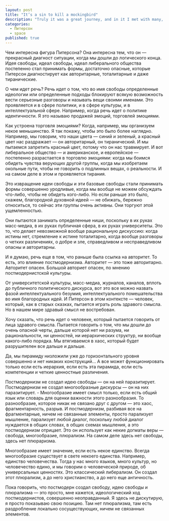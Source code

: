 ```yaml
---
layout: post
title: "It’s a sin to kill a mockingbird"
description: "Truly it was a great journey, and in it I met with many, whom to know was to love;"
categories:
  - Питерсон
  - space
published: true
---
```


Чем интересна фигура Питерсона? Она интересна тем, что он — прекрасный диагност ситуации, когда мы дошли до логического конца. Идея свободы, идеал свободы, идеал либерального общества постепенно стал принимать формы, достаточно опасные, которые Питерсон диагностирует как авторитарные, тоталитарные и даже тиранические.

О чем идет речь? Речь идет о том, что во имя свободы определенные идеологии или определенные подходы блокируют всякую возможность вести серьезные разговоры и называть вещи своими именами. Это проявляется и в сфере политики, и в сфере культуры, и в интеллектуальной сфере. Например, когда речь идет о политике идентичности. Я это называю продажей эмоций, торговлей эмоциями.

Как устроена торговля эмоциями? Когда, например, мы организуем некое меньшинство. Я так покажу, чтобы это было более наглядно. Например, мы говорим, что наши цвета — синий и зеленый, а красный цвет нас раздражает — он авторитарный, он тиранический. И мы пытаемся запретить красный цвет, потому что он нас травмирует. И вот либеральное общество — и американское, и европейское — постепенно разрастается в торговлю эмоциями: когда мы боимся обидеть чувства верующих другой группы, когда мы изобретаем окольные пути, чтобы не говорить о подлинных вещах, о реальности. И на самом деле в этом и проявляется тирания.

Это извращение идеи свободы и эти базовые свободы стали принимать формы совершенно уродливые, когда мы вообще не можем обсуждать что-либо, чтобы не обидеть кого-либо. Но если раньше это было, скажем, благородной духовной идеей — не обижать, бережно относиться, то сейчас эти группы очень активны. Они торгуют этой ущемленностью.

Они пытаются занимать определенные ниши, поскольку в их руках масс-медиа, в их руках публичная сфера, в их руках университеты. Это то, что делает невозможной вообще рациональную дискуссию: когда истины нет, стремление к истине тоталитарно, когда вообще разговоры о четких различениях, о добре и зле, справедливом и несправедливом опасны и авторитарны.

И я думаю, речь еще в том, что раньше была ссылка на авторитет. То есть, это влияние постмодернизма. Авторитет — это тоже авторитарно. Авторитет опасен. Большой авториет опасен, по мнению постмодернистской культуры.

От университетской культуры, масс-медиа, журналов, каналов, вплоть до публичного политического дискурса, вот это все можно назвать фазой интеллектуального безумия, интеллектуального помешательства во имя благородных идей. И Питерсон в этом контексте — человек, который, как в старых сказках, пытается играть роль здравого смысла. Но в нашем мире здравый смысл не востребован.

Хочу сказать, что речь идет о человеке, который пытается говорить от лица здравого смысла.  Пытается говорить о том, что мы дошли до очень опасной черты, дальше которой нет ни разума, ни рациональности, ни ценностей, ни иерархических структур, ни вообще какого-либо порядка. Мы втягиваемся в хаос, который будет разрушителен все дальше и дальше.

Да, мы пирамиду низложили уже до горизонтального уровня совершенно и нет никаких конструкций... А все может функционировать только если есть иерархия, если есть эта пирамида, если есть компетенции и четкие ценностные различения.

Постмодернизм не создал идею свободы — он на ней паразитирует. Постмодернизм не создал многообразные дискурсы — он на них паразитирует. - Многообразие имеет смысл только, если есть общий язык или словарь для оценки важности этого разнообразия. То разнообразие, которое никак не связано друг с другом — это хаос, фрагментарность, разрыв. И постмодернизм, разбивая все на фрагментарные, ничем не связанные элементы, просто парализует мышление, парализует любой диалог, поскольку любой диалог нуждается в общих словах, в общих схемах мышления, а это постмодернизм отрицает. Это он использует как некие догматы веры — свобода, многообразие, плюрализм. На самом деле здесь нет свободы, здесь нет плюраризма.

Многообразие имеет значение, если есть некое единство. Всегда многообразие существует в свете некоего единства. Например, единство человечества. Тогда у нас много языков, много культур, но человечество едино, и мы говорим о человеческой природе, об универсальных ценностях. Это классический либерализм. Он создал этот плюрализм, а до него христианство, а до него еще античность.

Пока говорить, что постмодерн создал свободу, идею свободы и плюрализма — это просто, мне кажется, идеологический ход постмодернистов, совершенно неоправданный. Я здесь не дискутирую, я просто показываю свою позицию. Там нет плюрализма, там есть раздробление локально сосуществующих, ничем не связанных элементов.
